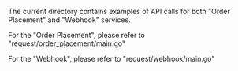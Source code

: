 The current directory contains examples of API calls for both "Order Placement" and "Webhook" services.

For the "Order Placement", please refer to "request/order_placement/main.go"

For the "Webhook", please refer to "request/webhook/main.go"

